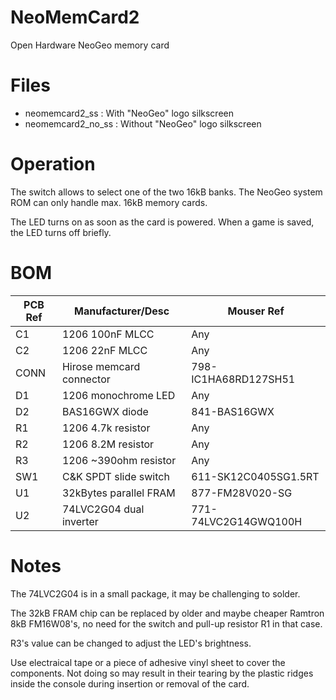 # NeoMemCard2
Open Hardware NeoGeo memory card

# Files

* neomemcard2_ss : With "NeoGeo" logo silkscreen
* neomemcard2_no_ss : Without "NeoGeo" logo silkscreen

# Operation
The switch allows to select one of the two 16kB banks. The NeoGeo system ROM can only handle max. 16kB memory cards.

The LED turns on as soon as the card is powered. When a game is saved, the LED turns off briefly.

# BOM
| PCB Ref | Manufacturer/Desc       | Mouser Ref           |
|---------|-------------------------|----------------------|
| C1      | 1206 100nF MLCC         | Any                  |
| C2      | 1206 22nF MLCC          | Any                  |
| CONN    | Hirose memcard connector| 798-IC1HA68RD127SH51 |
| D1      | 1206 monochrome LED     | Any                  |
| D2      | BAS16GWX diode          | 841-BAS16GWX         |
| R1      | 1206 4.7k resistor      | Any                  |
| R2      | 1206 8.2M resistor      | Any                  |
| R3      | 1206 ~390ohm resistor   | Any                  |
| SW1     | C&K SPDT slide switch   | 611-SK12C0405SG1.5RT |
| U1      | 32kBytes parallel FRAM  | 877-FM28V020-SG      |
| U2      | 74LVC2G04 dual inverter | 771-74LVC2G14GWQ100H |

# Notes
The 74LVC2G04 is in a small package, it may be challenging to solder.

The 32kB FRAM chip can be replaced by older and maybe cheaper Ramtron 8kB FM16W08's, no need for the switch and pull-up resistor R1 in that case.

R3's value can be changed to adjust the LED's brightness.

Use electraical tape or a piece of adhesive vinyl sheet to cover the components. Not doing so may result in their tearing by the plastic ridges inside the console during insertion or removal of the card.
